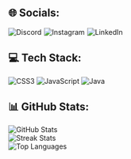 <h2>🌐 Socials:</h2>
<p style="display: flex; gap: 5px;">
  <a href="https://discordapp.com/users/773053579279204372">
    <img src="https://img.shields.io/badge/Discord-%237289DA.svg?logo=discord&logoColor=white" 
         alt="Discord" 
         style="display: inline-block; vertical-align: middle; margin: 0; padding: 0; border: none;">
  </a>
  <a href="https://www.instagram.com/carloss_sirait/">
    <img src="https://img.shields.io/badge/Instagram-%23E4405F.svg?logo=Instagram&logoColor=white" 
         alt="Instagram" 
         style="display: inline-block; vertical-align: middle; margin: 0; padding: 0; border: none;">
  </a>
  <a href="https://www.linkedin.com/in/carlos-sirait-48129a336/">
    <img src="https://img.shields.io/badge/LinkedIn-%230077B5.svg?logo=linkedin&logoColor=white" 
         alt="LinkedIn" 
         style="display: inline-block; vertical-align: middle; margin: 0; padding: 0; border: none;">
  </a>
</p>

<h2>💻 Tech Stack:</h2>
<p>
  <img src="https://img.shields.io/badge/css3-%231572B6.svg?style=for-the-badge&logo=css3&logoColor=white" alt="CSS3">
  <img src="https://img.shields.io/badge/javascript-%23323330.svg?style=for-the-badge&logo=javascript&logoColor=%23F7DF1E" alt="JavaScript">
  <img src="https://img.shields.io/badge/java-%23ED8B00.svg?style=for-the-badge&logo=openjdk&logoColor=white" alt="Java">
</p>

<h2>📊 GitHub Stats:</h2>
<p>
  <img src="https://github-readme-stats.vercel.app/api?username=CarlossAja&theme=dark&hide_border=false&include_all_commits=true&count_private=false" alt="GitHub Stats">
  <br>
  <img src="https://nirzak-streak-stats.vercel.app/?user=CarlossAja&theme=dark&hide_border=false" alt="Streak Stats">
  <br>
  <img src="https://github-readme-stats.vercel.app/api/top-langs/?username=CarlossAja&theme=dark&hide_border=false&include_all_commits=true&count_private=false&layout=compact" alt="Top Languages">
</p>

